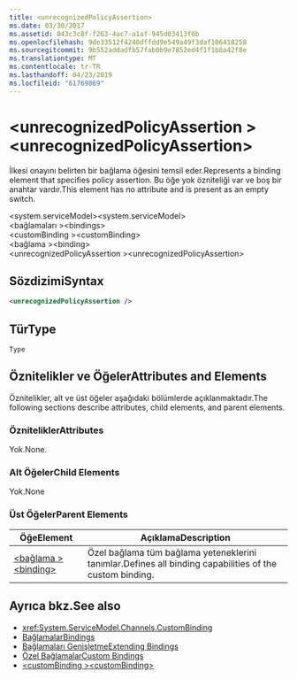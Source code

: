 ```yaml
---
title: <unrecognizedPolicyAssertion>
ms.date: 03/30/2017
ms.assetid: 043c3c8f-f263-4ac7-a1af-945d03413f0b
ms.openlocfilehash: 9de33512f4240dffdd9e549a49f3daf106418258
ms.sourcegitcommit: 9b552addadfb57fab0b9e7852ed4f1f1b8a42f8e
ms.translationtype: MT
ms.contentlocale: tr-TR
ms.lasthandoff: 04/23/2019
ms.locfileid: "61769869"
---
```

# <a name="unrecognizedpolicyassertion"></a><span data-ttu-id="ab0de-101">\<unrecognizedPolicyAssertion ></span><span class="sxs-lookup"><span data-stu-id="ab0de-101">\<unrecognizedPolicyAssertion></span></span>
<span data-ttu-id="ab0de-102">İlkesi onayını belirten bir bağlama öğesini temsil eder.</span><span class="sxs-lookup"><span data-stu-id="ab0de-102">Represents a binding element that specifies policy assertion.</span></span> <span data-ttu-id="ab0de-103">Bu öğe yok özniteliği var ve boş bir anahtar vardır.</span><span class="sxs-lookup"><span data-stu-id="ab0de-103">This element has no attribute and is present as an empty switch.</span></span>  
  
 <span data-ttu-id="ab0de-104">\<system.serviceModel></span><span class="sxs-lookup"><span data-stu-id="ab0de-104">\<system.serviceModel></span></span>  
<span data-ttu-id="ab0de-105">\<bağlamaları ></span><span class="sxs-lookup"><span data-stu-id="ab0de-105">\<bindings></span></span>  
<span data-ttu-id="ab0de-106">\<customBinding ></span><span class="sxs-lookup"><span data-stu-id="ab0de-106">\<customBinding></span></span>  
<span data-ttu-id="ab0de-107">\<bağlama ></span><span class="sxs-lookup"><span data-stu-id="ab0de-107">\<binding></span></span>  
<span data-ttu-id="ab0de-108">\<unrecognizedPolicyAssertion ></span><span class="sxs-lookup"><span data-stu-id="ab0de-108">\<unrecognizedPolicyAssertion></span></span>  
  
## <a name="syntax"></a><span data-ttu-id="ab0de-109">Sözdizimi</span><span class="sxs-lookup"><span data-stu-id="ab0de-109">Syntax</span></span>  
  
```xml  
<unrecognizedPolicyAssertion />
```  
  
## <a name="type"></a><span data-ttu-id="ab0de-110">Tür</span><span class="sxs-lookup"><span data-stu-id="ab0de-110">Type</span></span>  
 `Type`  
  
## <a name="attributes-and-elements"></a><span data-ttu-id="ab0de-111">Öznitelikler ve Öğeler</span><span class="sxs-lookup"><span data-stu-id="ab0de-111">Attributes and Elements</span></span>  
 <span data-ttu-id="ab0de-112">Öznitelikler, alt ve üst öğeler aşağıdaki bölümlerde açıklanmaktadır.</span><span class="sxs-lookup"><span data-stu-id="ab0de-112">The following sections describe attributes, child elements, and parent elements.</span></span>  
  
### <a name="attributes"></a><span data-ttu-id="ab0de-113">Öznitelikler</span><span class="sxs-lookup"><span data-stu-id="ab0de-113">Attributes</span></span>  
 <span data-ttu-id="ab0de-114">Yok.</span><span class="sxs-lookup"><span data-stu-id="ab0de-114">None.</span></span>  
  
### <a name="child-elements"></a><span data-ttu-id="ab0de-115">Alt Öğeler</span><span class="sxs-lookup"><span data-stu-id="ab0de-115">Child Elements</span></span>  
 <span data-ttu-id="ab0de-116">Yok.</span><span class="sxs-lookup"><span data-stu-id="ab0de-116">None</span></span>  
  
### <a name="parent-elements"></a><span data-ttu-id="ab0de-117">Üst Öğeler</span><span class="sxs-lookup"><span data-stu-id="ab0de-117">Parent Elements</span></span>  
  
|<span data-ttu-id="ab0de-118">Öğe</span><span class="sxs-lookup"><span data-stu-id="ab0de-118">Element</span></span>|<span data-ttu-id="ab0de-119">Açıklama</span><span class="sxs-lookup"><span data-stu-id="ab0de-119">Description</span></span>|  
|-------------|-----------------|  
|[<span data-ttu-id="ab0de-120">\<bağlama ></span><span class="sxs-lookup"><span data-stu-id="ab0de-120">\<binding></span></span>](../../../../../docs/framework/misc/binding.md)|<span data-ttu-id="ab0de-121">Özel bağlama tüm bağlama yeteneklerini tanımlar.</span><span class="sxs-lookup"><span data-stu-id="ab0de-121">Defines all binding capabilities of the custom binding.</span></span>|  
  
## <a name="see-also"></a><span data-ttu-id="ab0de-122">Ayrıca bkz.</span><span class="sxs-lookup"><span data-stu-id="ab0de-122">See also</span></span>

- <xref:System.ServiceModel.Channels.CustomBinding>
- [<span data-ttu-id="ab0de-123">Bağlamalar</span><span class="sxs-lookup"><span data-stu-id="ab0de-123">Bindings</span></span>](../../../../../docs/framework/wcf/bindings.md)
- [<span data-ttu-id="ab0de-124">Bağlamaları Genişletme</span><span class="sxs-lookup"><span data-stu-id="ab0de-124">Extending Bindings</span></span>](../../../../../docs/framework/wcf/extending/extending-bindings.md)
- [<span data-ttu-id="ab0de-125">Özel Bağlamalar</span><span class="sxs-lookup"><span data-stu-id="ab0de-125">Custom Bindings</span></span>](../../../../../docs/framework/wcf/extending/custom-bindings.md)
- [<span data-ttu-id="ab0de-126">\<customBinding ></span><span class="sxs-lookup"><span data-stu-id="ab0de-126">\<customBinding></span></span>](../../../../../docs/framework/configure-apps/file-schema/wcf/custombinding.md)
